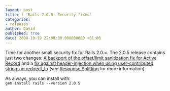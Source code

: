 ```yaml
---
layout: post
title: ! 'Rails 2.0.5: Security fixes'
categories:
- releases
author: David
published: true
date: 2008-10-19 22:08:00.000000000 +01:00
---
```

<p>Time for another small security fix for Rails 2.0.&#215;. The 2.0.5 release contains just two changes: <a href="http://github.com/rails/rails/commit/213f31513e4cb640fa3ed45f387f221401023646">A backport of the offset/limit sanitization fix for Active Record</a> and a <a href="http://github.com/rails/rails/commit/7282ed863ca7e6f928bae9162c9a63a98775a19d">fix against header-injection when using user-contributed strings in redirect_to</a> (see <a href="https://rubyonrails.org/2008/10/19/response-splitting-risk">Response Splitting</a> for more information).</p>
<p>As always, you can install with:<br/> <code>gem install rails --version 2.0.5</code></p>